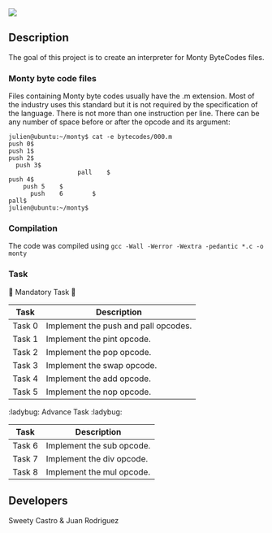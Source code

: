 <img src="https://media.giphy.com/media/RI4LTRjrVJhTskGtrb/giphy-downsized.gif"/>

## Description
The goal of this project is to create an interpreter for Monty ByteCodes files. 

### Monty byte code files

Files containing Monty byte codes usually have the .m extension. Most of the industry uses this standard but it is not required by the specification of the language. There is not more than one instruction per line. There can be any number of space before or after the opcode and its argument:

```
julien@ubuntu:~/monty$ cat -e bytecodes/000.m
push 0$
push 1$
push 2$
  push 3$
                   pall    $
push 4$
    push 5    $
      push    6        $
pall$
julien@ubuntu:~/monty$
```

### Compilation
The code was compiled using `gcc -Wall -Werror -Wextra -pedantic *.c -o monty`

### Task

:ant: Mandatory Task :ant:

| Task    | Description                          |
|---------|--------------------------------------|
| Task 0  | Implement the push and pall opcodes. |
| Task 1  | Implement the pint opcode.           |
| Task 2  | Implement the pop opcode.            |
| Task 3  | Implement the swap opcode.           |
| Task 4  | Implement the add opcode.            |
| Task 5  | Implement the nop opcode.            |

:ladybug: Advance Task :ladybug:

| Task   | Description               |
|--------|---------------------------|
| Task 6 | Implement the sub opcode. |
| Task 7 | Implement the div opcode. |
| Task 8 | Implement the mul opcode. |

## Developers

Sweety Castro & Juan Rodriguez